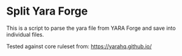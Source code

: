 # Split Yara Forge
This is a script to parse the yara file from YARA Forge and save into individual files.

Tested against core ruleset from: https://yarahq.github.io/
